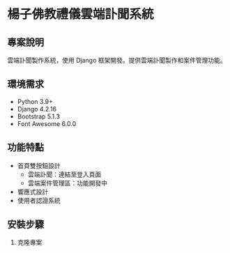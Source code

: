 # 楊子佛教禮儀雲端訃聞系統

## 專案說明
雲端訃聞製作系統，使用 Django 框架開發。提供雲端訃聞製作和案件管理功能。

## 環境需求
- Python 3.9+
- Django 4.2.16
- Bootstrap 5.1.3
- Font Awesome 6.0.0

## 功能特點
- 首頁雙按鈕設計
  - 雲端訃聞：連結至登入頁面
  - 雲端案件管理區：功能開發中
- 響應式設計
- 使用者認證系統

## 安裝步驟
1. 克隆專案
